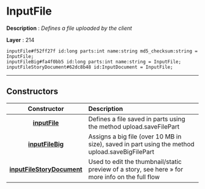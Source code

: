 # InputFile

**Description** : *Defines a file uploaded by the client*

**Layer** : 214

```tl
inputFile#f52ff27f id:long parts:int name:string md5_checksum:string = InputFile;
inputFileBig#fa4f0bb5 id:long parts:int name:string = InputFile;
inputFileStoryDocument#62dc8b48 id:InputDocument = InputFile;
```

---

## Constructors

| Constructor | Description |
| :---: | :--- |
| [**inputFile**](constructor/inputFile) | Defines a file saved in parts using the method upload.saveFilePart |
| [**inputFileBig**](constructor/inputFileBig) | Assigns a big file (over 10 MB in size), saved in part using the method upload.saveBigFilePart |
| [**inputFileStoryDocument**](constructor/inputFileStoryDocument) | Used to edit the thumbnail/static preview of a story, see here » for more info on the full flow |